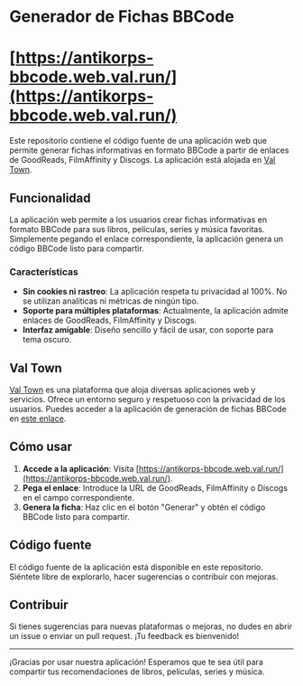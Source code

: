 # Generador de Fichas BBCode

# [https://antikorps-bbcode.web.val.run/](https://antikorps-bbcode.web.val.run/)

Este repositorio contiene el código fuente de una aplicación web que permite generar fichas informativas en formato BBCode a partir de enlaces de GoodReads, FilmAffinity y Discogs. La aplicación está alojada en [Val Town](https://val.town).

## Funcionalidad

La aplicación web permite a los usuarios crear fichas informativas en formato BBCode para sus libros, películas, series y música favoritas. Simplemente pegando el enlace correspondiente, la aplicación genera un código BBCode listo para compartir.

### Características

- **Sin cookies ni rastreo**: La aplicación respeta tu privacidad al 100%. No se utilizan analíticas ni métricas de ningún tipo.
- **Soporte para múltiples plataformas**: Actualmente, la aplicación admite enlaces de GoodReads, FilmAffinity y Discogs.
- **Interfaz amigable**: Diseño sencillo y fácil de usar, con soporte para tema oscuro.

## Val Town

[Val Town](https://val.town) es una plataforma que aloja diversas aplicaciones web y servicios. Ofrece un entorno seguro y respetuoso con la privacidad de los usuarios. Puedes acceder a la aplicación de generación de fichas BBCode en [este enlace](https://antikorps-bbcode.web.val.run/).


## Cómo usar

1. **Accede a la aplicación**: Visita [https://antikorps-bbcode.web.val.run/](https://antikorps-bbcode.web.val.run/).
2. **Pega el enlace**: Introduce la URL de GoodReads, FilmAffinity o Discogs en el campo correspondiente.
3. **Genera la ficha**: Haz clic en el botón "Generar" y obtén el código BBCode listo para compartir.

## Código fuente

El código fuente de la aplicación está disponible en este repositorio. Siéntete libre de explorarlo, hacer sugerencias o contribuir con mejoras.

## Contribuir

Si tienes sugerencias para nuevas plataformas o mejoras, no dudes en abrir un issue o enviar un pull request. ¡Tu feedback es bienvenido!

---

¡Gracias por usar nuestra aplicación! Esperamos que te sea útil para compartir tus recomendaciones de libros, películas, series y música.
